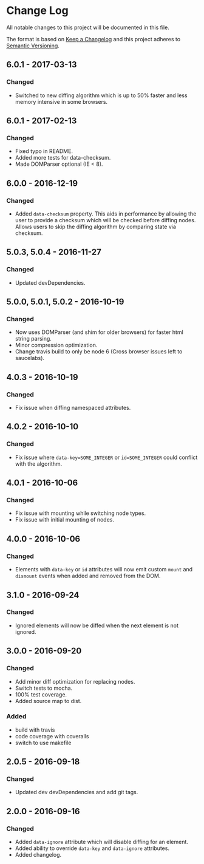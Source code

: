 # Change Log
All notable changes to this project will be documented in this file.

The format is based on [Keep a Changelog](http://keepachangelog.com/)
and this project adheres to [Semantic Versioning](http://semver.org/).

## 6.0.1 - 2017-03-13
### Changed
- Switched to new diffing algorithm which is up to 50% faster and less memory intensive in some browsers.

## 6.0.1 - 2017-02-13
### Changed
- Fixed typo in README.
- Added more tests for data-checksum.
- Made DOMParser optional (IE < 8).

## 6.0.0 - 2016-12-19
### Changed
- Added `data-checksum` property. This aids in performance by allowing the user to provide a checksum which will be checked before diffing nodes. Allows users to skip the diffing algorithm by comparing state via checksum.

## 5.0.3, 5.0.4 - 2016-11-27
### Changed
- Updated devDependencies.

## 5.0.0, 5.0.1, 5.0.2 - 2016-10-19
### Changed
- Now uses DOMParser (and shim for older browsers) for faster html string parsing.
- Minor compression optimization.
- Change travis build to only be node 6 (Cross browser issues left to saucelabs).

## 4.0.3 - 2016-10-19
### Changed
- Fix issue when diffing namespaced attributes.

## 4.0.2 - 2016-10-10
### Changed
- Fix issue where `data-key=SOME_INTEGER` or `id=SOME_INTEGER` could conflict with the algorithm.

## 4.0.1 - 2016-10-06
### Changed
- Fix issue with mounting while switching node types.
- Fix issue with initial mounting of nodes.

## 4.0.0 - 2016-10-06
### Changed
- Elements with `data-key` or `id` attributes will now emit custom `mount` and `dismount` events when added and removed from the DOM.

## 3.1.0 - 2016-09-24
### Changed
- Ignored elements will now be diffed when the next element is not ignored.

## 3.0.0 - 2016-09-20
### Changed
- Add minor diff optimization for replacing nodes.
- Switch tests to mocha.
- 100% test coverage.
- Added source map to dist.

### Added
- build with travis
- code coverage with coveralls
- switch to use makefile

## 2.0.5 - 2016-09-18
### Changed
- Updated dev devDependencies and add git tags.

## 2.0.0 - 2016-09-16
### Changed
- Added `data-ignore` attribute which will disable diffing for an element.
- Added ability to override `data-key` and `data-ignore` attributes.
- Added changelog.
